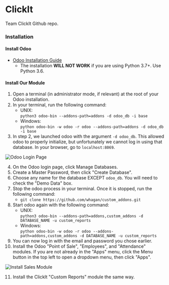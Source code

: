 # ClickIt
Team ClickIt Github repo.

### Installation
#### Install Odoo
* [Odoo Installation Guide](https://www.odoo.com/documentation/master/setup/install.html#source-install)
    * The installation **WILL NOT WORK** if you are using Python 3.7+. Use Python 3.6.

#### Install Our Module
1. Open a terminal (in administrator mode, if relevant) at the root of your Odoo installation.
2. In your terminal, run the following command:
    * UNIX:  
    `python3 odoo-bin --addons-path=addons -d odoo_db -i base`
    * Windows:   
    `python odoo-bin -w odoo -r odoo --addons-path=addons -d odoo_db -i base`
3. In step 2, we launched odoo with the argument `-d odoo_db`. This allowed odoo to properly initialize, but unfortunately we cannot log in using that database. In your browser, go to `localhost:8069`. 

![Odoo Login Page](https://github.com/jsalajka/images/blob/main/odoo_landing_page.png)

4. On the Odoo login page, click Manage Databases.
5. Create a Master Password, then click "Create Database". 
6. Choose any name for the database EXCEPT `odoo_db`. You will need to check the "Demo Data" box.
7. Stop the odoo process in your terminal. Once it is stopped, run the following command:
    * `git clone https://github.com/whagan/custom_addons.git`
8. Start odoo again with the following command:
    * UNIX:  
    `python3 odoo-bin --addons-path=addons,custom_addons -d DATABASE_NAME -u custom_reports`
    * Windows:  
    `python odoo-bin -w odoo -r odoo --addons-path=addons,custom_addons -d DATABASE_NAME -u custom_reports`  
9. You can now log in with the email and password you chose earlier.
10. Install the Odoo "Point of Sale", "Employees", and "Attendance" modules.
If you are not already in the "Apps" menu, click the Menu button in the top left to open a dropdown menu, then click "Apps".

![Install Sales Module](https://github.com/jsalajka/images/blob/main/install_attendances_module.png)

11. Install the ClickIt "Custom Reports" module the same way.
